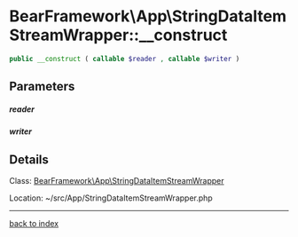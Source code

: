 # BearFramework\App\StringDataItemStreamWrapper::__construct

```php
public __construct ( callable $reader , callable $writer )
```

## Parameters

##### reader

##### writer

## Details

Class: [BearFramework\App\StringDataItemStreamWrapper](bearframework.app.stringdataitemstreamwrapper.class.md)

Location: ~/src/App/StringDataItemStreamWrapper.php

---

[back to index](index.md)

